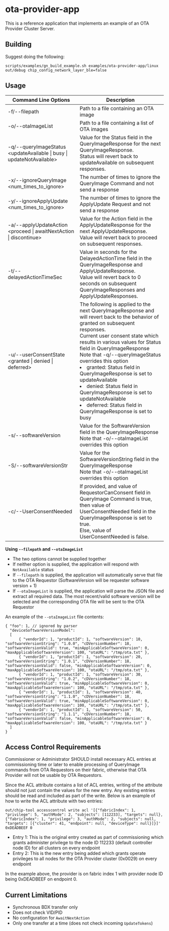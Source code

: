# ota-provider-app

This is a reference application that implements an example of an OTA Provider
Cluster Server.

## Building

Suggest doing the following:

```
scripts/examples/gn_build_example.sh examples/ota-provider-app/linux out/debug chip_config_network_layer_ble=false
```

## Usage

| Command Line Options                                                  | Description                                                                                                                                                                                                                                                                                                                                                                           |
| --------------------------------------------------------------------- | ------------------------------------------------------------------------------------------------------------------------------------------------------------------------------------------------------------------------------------------------------------------------------------------------------------------------------------------------------------------------------------- |
| -f/--filepath <file>                                                  | Path to a file containing an OTA image                                                                                                                                                                                                                                                                                                                                                |
| -o/--otaImageList <file>                                              | Path to a file containing a list of OTA images                                                                                                                                                                                                                                                                                                                                        |
| -q/--queryImageStatus <updateAvailable \| busy \| updateNotAvailable> | Value for the Status field in the QueryImageResponse for the next QueryImageResponse. <br> Status will revert back to updateAvailable on subsequent responses.                                                                                                                                                                                                                                                                                                                             |
| -x/--ignoreQueryImage <num_times_to_ignore>                           | The number of times to ignore the QueryImage Command and not send a response                                                                                                                                                                                                                                                                                                          |  |
| -y/--ignoreApplyUpdate <num_times_to_ignore>                          | The number of times to ignore the ApplyUpdate Request and not send a response                                                                                                                                                                                                                                                                                                         |
| -a/--applyUpdateAction <proceed \| awaitNextAction \| discontinue>    | Value for the Action field in the ApplyUpdateResponse for the next ApplyUpdateResponse. <br> Value will revert back to proceed on subsequent responses.                                                                                                                                                                                                                                                                                                                             |
| -t/--delayedActionTimeSec <time>                                      | Value in seconds for the DelayedActionTime field in the QueryImageResponse and ApplyUpdateResponse. <br> Value will revert back to 0 seconds on subsequent QueryImageResponses and ApplyUpdateResponses.                                                                                                                                                                                                                                                                                    |
| -u/--userConsentState <granted \| denied \| deferred>                 | The following is applied to the next QueryImageResponse and will revert back to the behavior of granted on subsequent responses. <br> Current user consent state which results in various values for Status field in QueryImageResponse <br> Note that -q/--queryImageStatus overrides this option <li> granted: Status field in QueryImageResponse is set to updateAvailable <li> denied: Status field in QueryImageResponse is set to updateNotAvailable <li> deferred: Status field in QueryImageResponse is set to busy |
| -s/--softwareVersion <version>                                        | Value for the SoftwareVersion field in the QueryImageResponse <br> Note that -o/--otaImageList overrides this option                                                                                                                                                                                                                                                                  |
| -S/--softwareVersionStr <version string>                              | Value for the SoftwareVersionString field in the QueryImageResponse <br> Note that -o/--otaImageList overrides this option                                                                                                                                                                                                                                                            |
| -c/--UserConsentNeeded                                                | If provided, and value of RequestorCanConsent field in QueryImage Command is true, <br> then value of UserConsentNeeded field in the QueryImageResponse is set to true. <br> Else, value of UserConsentNeeded is false.                                                                                                                                                               |

**Using `--filepath` and `--otaImageList`**

-   The two options cannot be supplied together
-   If neither option is supplied, the application will respond with
    `NotAvailable` status
-   If `--filepath` is supplied, the application will automatically serve that
    file to the OTA Requestor (SoftwareVersion will be requester software
    version + 1)
-   If `--otaImageList` is supplied, the application will parse the JSON file
    and extract all required data. The most recent/valid software version will
    be selected and the corresponding OTA file will be sent to the OTA Requestor

An example of the `--otaImageList` file contents:

```
{ "foo": 1, // ignored by parser
  "deviceSoftwareVersionModel":
  [
      { "vendorId": 1, "productId": 1, "softwareVersion": 10, "softwareVersionString": "1.0.0", "cDVersionNumber": 18, "softwareVersionValid": true, "minApplicableSoftwareVersion": 0, "maxApplicableSoftwareVersion": 100, "otaURL": "/tmp/ota.txt" },
      { "vendorId": 1, "productId": 1, "softwareVersion": 20, "softwareVersionString": "1.0.1", "cDVersionNumber": 18, "softwareVersionValid": false, "minApplicableSoftwareVersion": 0, "maxApplicableSoftwareVersion": 100, "otaURL": "/tmp/ota.txt" },
      { "vendorId": 1, "productId": 1, "softwareVersion": 30, "softwareVersionString": "1.0.2", "cDVersionNumber": 18, "softwareVersionValid": true, "minApplicableSoftwareVersion": 0, "maxApplicableSoftwareVersion": 100, "otaURL": "/tmp/ota.txt" },
      { "vendorId": 1, "productId": 1, "softwareVersion": 40, "softwareVersionString": "1.1.0", "cDVersionNumber": 18, "softwareVersionValid": true, "minApplicableSoftwareVersion": 0, "maxApplicableSoftwareVersion": 100, "otaURL": "/tmp/ota.txt" },
      { "vendorId": 1, "productId": 1, "softwareVersion": 50, "softwareVersionString": "1.1.1", "cDVersionNumber": 18, "softwareVersionValid": false, "minApplicableSoftwareVersion": 0, "maxApplicableSoftwareVersion": 100, "otaURL": "/tmp/ota.txt" }
  ]
}
```

## Access Control Requirements

Commissioner or Administrator SHOULD install necessary ACL entries at
commissioning time or later to enable processing of QueryImage commands from OTA
Requestors on their fabric, otherwise that OTA Provider will not be usable by
OTA Requestors.

Since the ACL attribute contains a list of ACL entries, writing of the attribute
should not just contain the values for the new entry. Any existing entries
should be read and included as part of the write. Below is an example of how to
write the ACL attribute with two entries:

```
out/chip-tool accesscontrol write acl '[{"fabricIndex": 1, "privilege": 5, "authMode": 2, "subjects": [112233], "targets": null}, {"fabricIndex": 1, "privilege": 3, "authMode": 2, "subjects": null, "targets": [{"cluster": 41, "endpoint": null, "deviceType": null}]}]' 0xDEADBEEF 0
```

-   Entry 1: This is the original entry created as part of commissioning which
    grants administer privilege to the node ID 112233 (default controller node
    ID) for all clusters on every endpoint
-   Entry 2: This is the new entry being added which grants operate privileges
    to all nodes for the OTA Provider cluster (0x0029) on every endpoint

In the example above, the provider is on fabric index 1 with provider node ID
being 0xDEADBEEF on endpoint 0.

## Current Limitations

-   Synchronous BDX transfer only
-   Does not check VID/PID
-   No configuration for `AwaitNextAction`
-   Only one transfer at a time (does not check incoming `UpdateTokens`)

